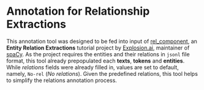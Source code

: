 # Annotation for Relationship Extractions

This annotation tool was designed to be fed into input of [rel_component](https://github.com/explosion/projects/tree/v3/tutorials/rel_component), an **Entity Relation Extractions** tutorial project by [Explosion.ai](https://explosion.ai), maintainer of [spaCy](https://spacy.io). As the project requires the entities and their relations in `jsonl` file format, this tool already prepopulated each **texts**, **tokens** and **entities**. While *relations* fields were already filled in, values are set to default, namely, `No-rel` (*No relations*).
Given the predefined relations, this tool helps to simplify the relations annotation process.

